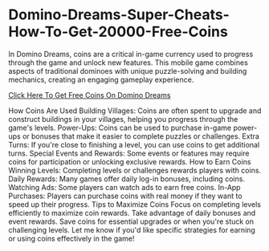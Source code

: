 # Domino-Dreams-Super-Cheats-How-To-Get-20000-Free-Coins
In Domino Dreams, coins are a critical in-game currency used to progress through the game and unlock new features. This mobile game combines aspects of traditional dominoes with unique puzzle-solving and building mechanics, creating an engaging gameplay experience.

<p><a href="https://sites.google.com/view/dominodreams20000freecoinslink/">Click Here To Get Free Coins On Domino Dreams</a></p>

How Coins Are Used
Building Villages: Coins are often spent to upgrade and construct buildings in your villages, helping you progress through the game's levels.
Power-Ups: Coins can be used to purchase in-game power-ups or bonuses that make it easier to complete puzzles or challenges.
Extra Turns: If you're close to finishing a level, you can use coins to get additional turns.
Special Events and Rewards: Some events or features may require coins for participation or unlocking exclusive rewards.
How to Earn Coins
Winning Levels: Completing levels or challenges rewards players with coins.
Daily Rewards: Many games offer daily log-in bonuses, including coins.
Watching Ads: Some players can watch ads to earn free coins.
In-App Purchases: Players can purchase coins with real money if they want to speed up their progress.
Tips to Maximize Coins
Focus on completing levels efficiently to maximize coin rewards.
Take advantage of daily bonuses and event rewards.
Save coins for essential upgrades or when you're stuck on challenging levels.
Let me know if you'd like specific strategies for earning or using coins effectively in the game!
